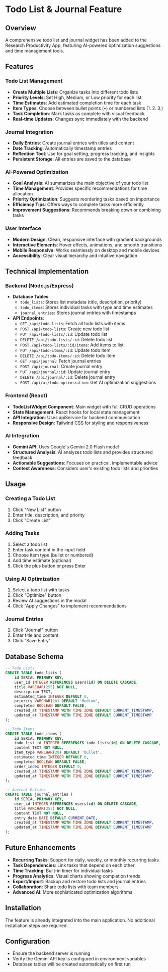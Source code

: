 # Todo List & Journal Feature

## Overview
A comprehensive todo list and journal widget has been added to the Research Productivity App, featuring AI-powered optimization suggestions and time management tools.

## Features

### Todo List Management
- **Create Multiple Lists**: Organize tasks into different todo lists
- **Priority Levels**: Set High, Medium, or Low priority for each list
- **Time Estimates**: Add estimated completion time for each task
- **Item Types**: Choose between bullet points (•) or numbered lists (1. 2. 3.)
- **Task Completion**: Mark tasks as complete with visual feedback
- **Real-time Updates**: Changes sync immediately with the backend

### Journal Integration
- **Daily Entries**: Create journal entries with titles and content
- **Date Tracking**: Automatically timestamp entries
- **Reflection Tool**: Use for goal setting, progress tracking, and insights
- **Persistent Storage**: All entries are saved to the database

### AI-Powered Optimization
- **Goal Analysis**: AI summarizes the main objective of your todo list
- **Time Management**: Provides specific recommendations for time allocation
- **Priority Optimization**: Suggests reordering tasks based on importance
- **Efficiency Tips**: Offers ways to complete tasks more efficiently
- **Improvement Suggestions**: Recommends breaking down or combining tasks

### User Interface
- **Modern Design**: Clean, responsive interface with gradient backgrounds
- **Interactive Elements**: Hover effects, animations, and smooth transitions
- **Mobile Responsive**: Works seamlessly on desktop and mobile devices
- **Accessibility**: Clear visual hierarchy and intuitive navigation

## Technical Implementation

### Backend (Node.js/Express)
- **Database Tables**: 
  - `todo_lists`: Stores list metadata (title, description, priority)
  - `todo_items`: Stores individual tasks with type and time estimates
  - `journal_entries`: Stores journal entries with timestamps
- **API Endpoints**:
  - `GET /api/todo-lists`: Fetch all todo lists with items
  - `POST /api/todo-lists`: Create new todo list
  - `PUT /api/todo-lists/:id`: Update todo list
  - `DELETE /api/todo-lists/:id`: Delete todo list
  - `POST /api/todo-lists/:id/items`: Add items to list
  - `PUT /api/todo-items/:id`: Update todo item
  - `DELETE /api/todo-items/:id`: Delete todo item
  - `GET /api/journal`: Fetch journal entries
  - `POST /api/journal`: Create journal entry
  - `PUT /api/journal/:id`: Update journal entry
  - `DELETE /api/journal/:id`: Delete journal entry
  - `POST /api/ai/todo-optimization`: Get AI optimization suggestions

### Frontend (React)
- **TodoListWidget Component**: Main widget with full CRUD operations
- **State Management**: React hooks for local state management
- **API Integration**: Uses apiService for backend communication
- **Responsive Design**: Tailwind CSS for styling and responsiveness

### AI Integration
- **Gemini API**: Uses Google's Gemini 2.0 Flash model
- **Structured Analysis**: AI analyzes todo lists and provides structured feedback
- **Actionable Suggestions**: Focuses on practical, implementable advice
- **Context Awareness**: Considers user's existing todo lists and priorities

## Usage

### Creating a Todo List
1. Click "New List" button
2. Enter title, description, and priority
3. Click "Create List"

### Adding Tasks
1. Select a todo list
2. Enter task content in the input field
3. Choose item type (bullet or numbered)
4. Add time estimate (optional)
5. Click the plus button or press Enter

### Using AI Optimization
1. Select a todo list with tasks
2. Click "Optimize" button
3. Review AI suggestions in the modal
4. Click "Apply Changes" to implement recommendations

### Journal Entries
1. Click "Journal" button
2. Enter title and content
3. Click "Save Entry"

## Database Schema

```sql
-- Todo Lists
CREATE TABLE todo_lists (
    id SERIAL PRIMARY KEY,
    user_id INTEGER REFERENCES users(id) ON DELETE CASCADE,
    title VARCHAR(255) NOT NULL,
    description TEXT,
    estimated_time INTEGER DEFAULT 0,
    priority VARCHAR(20) DEFAULT 'Medium',
    completed BOOLEAN DEFAULT FALSE,
    created_at TIMESTAMP WITH TIME ZONE DEFAULT CURRENT_TIMESTAMP,
    updated_at TIMESTAMP WITH TIME ZONE DEFAULT CURRENT_TIMESTAMP
);

-- Todo Items
CREATE TABLE todo_items (
    id SERIAL PRIMARY KEY,
    todo_list_id INTEGER REFERENCES todo_lists(id) ON DELETE CASCADE,
    content TEXT NOT NULL,
    item_type VARCHAR(20) DEFAULT 'bullet',
    estimated_time INTEGER DEFAULT 0,
    completed BOOLEAN DEFAULT FALSE,
    order_index INTEGER DEFAULT 0,
    created_at TIMESTAMP WITH TIME ZONE DEFAULT CURRENT_TIMESTAMP,
    updated_at TIMESTAMP WITH TIME ZONE DEFAULT CURRENT_TIMESTAMP
);

-- Journal Entries
CREATE TABLE journal_entries (
    id SERIAL PRIMARY KEY,
    user_id INTEGER REFERENCES users(id) ON DELETE CASCADE,
    title VARCHAR(255) NOT NULL,
    content TEXT NOT NULL,
    entry_date DATE DEFAULT CURRENT_DATE,
    created_at TIMESTAMP WITH TIME ZONE DEFAULT CURRENT_TIMESTAMP,
    updated_at TIMESTAMP WITH TIME ZONE DEFAULT CURRENT_TIMESTAMP
);
```

## Future Enhancements
- **Recurring Tasks**: Support for daily, weekly, or monthly recurring tasks
- **Task Dependencies**: Link tasks that depend on each other
- **Time Tracking**: Built-in timer for individual tasks
- **Progress Analytics**: Visual charts showing completion trends
- **Export/Import**: Backup and restore todo lists and journal entries
- **Collaboration**: Share todo lists with team members
- **Advanced AI**: More sophisticated optimization algorithms

## Installation
The feature is already integrated into the main application. No additional installation steps are required.

## Configuration
- Ensure the backend server is running
- Verify the Gemini API key is configured in environment variables
- Database tables will be created automatically on first run 